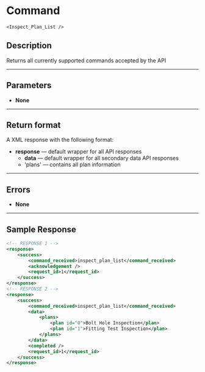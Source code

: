 # Command

    <Inspect_Plan_List />

## Description

Returns all currently supported commands accepted by the API

***

## Parameters
- **None**

***

## Return format
A XML response with the following format:

- **response** — default wrapper for all API responses
    - **data** — default wrapper for all secondary data API responses
    - 'plans' — contains all plan information

***

## Errors
- **None**

***

## Sample Response

```xml
<!-- RESPONSE 1 -->
<response>
    <success>
        <command_received>inspect_plan_list</command_received>
        <acknowledgement />
        <request_id>1</request_id>
    </success>
</response>
<!-- RESPONSE 2 -->
<response>
    <success>
        <command_received>inspect_plan_list</command_received>
        <data>
            <plans>
                <plan id="0">Bolt Hole Inspection</plan>
                <plan id="1">Fitting Test Inspection</plan>
            </plans>
        </data>
        <completed />
        <request_id>1</request_id>
    </success>
</response>
```
